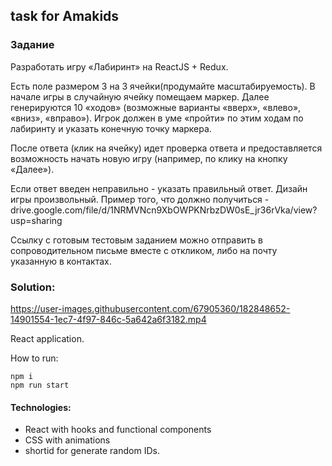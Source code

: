 

## task for Amakids

### Задание

Разработать игру «Лабиринт» на ReactJS + Redux.

Есть поле размером 3 на 3 ячейки(продумайте масштабируемость). В начале игры в случайную ячейку помещаем маркер. Далее генерируются 10 «ходов» (возможные варианты «вверх», «влево», «вниз», «вправо»). Игрок должен в уме «пройти» по этим ходам по лабиринту и указать конечную точку маркера.

После ответа (клик на ячейку) идет проверка ответа и предоставляется возможность начать новую игру (например, по клику на кнопку «Далее»).

Если ответ введен неправильно - указать правильный ответ. Дизайн игры произвольный. Пример того, что должно получиться - drive.google.com/file/d/1NRMVNcn9XbOWPKNrbzDW0sE_jr36rVka/view?usp=sharing

Ссылку с готовым тестовым заданием можно отправить в сопроводительном письме вместе с откликом, либо на почту указанную в контактах.

### Solution:

https://user-images.githubusercontent.com/67905360/182848652-14901554-1ec7-4f97-846c-5a642a6f3182.mp4

React application.

How to run:

```
npm i
npm run start
```

#### Technologies:
 - React with hooks and functional components
 - CSS with animations
 - shortid for generate random IDs.
